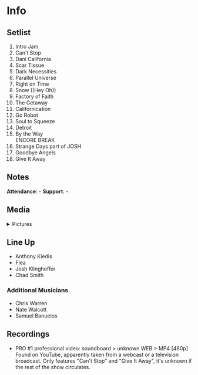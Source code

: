 # Info

## Setlist

1. Intro Jam
2. Can't Stop
3. Dani California
4. Scar Tissue
5. Dark Necessities
6. Parallel Universe
7. Right on Time
8. Snow ((Hey Oh))
9. Factory of Faith
10. The Getaway
11. Californication
12. Go Robot
13. Soul to Squeeze
14. Detroit
15. By the Way
<br> ENCORE BREAK
16. Strange Days part of JOSH
17. Goodbye Angels
18. Give It Away

## Notes

**Attendance**: -
**Support**: -

## Media 

<details>
  <summary>Pictures</summary>
  <!--<img alt="Setlist" title="Setlist" src="_.jpg" height="200" />
  <img alt="Clipping" title="Clipping" src="_.jpg" height="200" />
  <img alt="Flyer" title="Flyer" src="_.jpg" height="200" />-->
</details>

## Line Up

* Anthony Kiedis
* Flea
* Josh Klinghoffer
* Chad Smith

### Additional Musicians

* Chris Warren  
* Nate Walcott  
* Samuel Banuelos

## Recordings

* PRO #1 professional video: soundboard > unknown WEB > MP4 [480p] Found on YouTube, apparently taken from a webcast or a television broadcast. Only features "Can't Stop" and "Give It Away", it's unknown if the rest of the show circulates.
